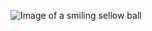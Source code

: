 ![Image of a smiling sellow ball](https://hullandhull.com/wp-content/uploads/2020/06/smiley-10994882.jpg)
